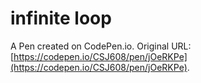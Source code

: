 # infinite loop

A Pen created on CodePen.io. Original URL: [https://codepen.io/CSJ608/pen/jOeRKPe](https://codepen.io/CSJ608/pen/jOeRKPe).


